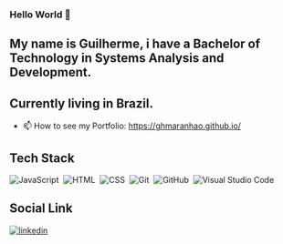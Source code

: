 ### Hello World 👋

## My name is Guilherme, i have a Bachelor of Technology in Systems Analysis and Development.
## Currently living in Brazil.


- 📫 How to see my Portfolio: https://ghmaranhao.github.io/

## Tech Stack

![JavaScript ](https://img.shields.io/badge/-JavaScript-05122A?style=flat&logo=javascript)&nbsp;
![HTML](https://img.shields.io/badge/-HTML-05122A?style=flat&logo=HTML5)&nbsp;
![CSS](https://img.shields.io/badge/-CSS-05122A?style=flat&logo=CSS3&logoColor=1572B6)&nbsp;
![Git](https://img.shields.io/badge/-Git-05122A?style=flat&logo=git)&nbsp;
![GitHub](https://img.shields.io/badge/-GitHub-05122A?style=flat&logo=github)&nbsp;
![Visual Studio Code](https://img.shields.io/badge/-Visual%20Studio%20Code-05122A?style=flat&logo=visual-studio-code&logoColor=007ACC)&nbsp;


## Social Link

<a href="https://https://www.linkedin.com/in/ghmm06/" target="_blank">
  <img align="center" src="https://img.shields.io/badge/-MeuLinkedIn-05122A?style=flat&logo=linkedin" alt="linkedin"/>
</a>

